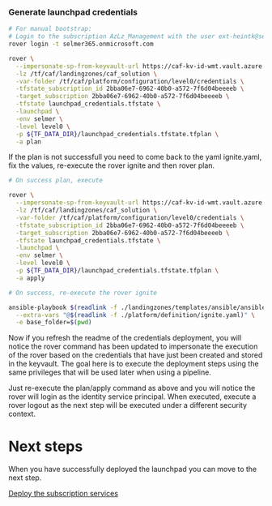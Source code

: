 
### Generate launchpad credentials

```bash
# For manual bootstrap:
# Login to the subscription AzLz_Management with the user ext-heintk@selmer365.onmicrosoft.com
rover login -t selmer365.onmicrosoft.com

rover \
  --impersonate-sp-from-keyvault-url https://caf-kv-id-wmt.vault.azure.net/ \
  -lz /tf/caf/landingzones/caf_solution \
  -var-folder /tf/caf/platform/configuration/level0/credentials \
  -tfstate_subscription_id 2bba06e7-6962-40b0-a572-7f6d04beeeeb \
  -target_subscription 2bba06e7-6962-40b0-a572-7f6d04beeeeb \
  -tfstate launchpad_credentials.tfstate \
  -launchpad \
  -env selmer \
  -level level0 \
  -p ${TF_DATA_DIR}/launchpad_credentials.tfstate.tfplan \
  -a plan

```

If the plan is not successfull you need to come back to the yaml ignite.yaml, fix the values, re-execute the rover ignite and then rover plan.


```bash 
# On success plan, execute

rover \
  --impersonate-sp-from-keyvault-url https://caf-kv-id-wmt.vault.azure.net/ \
  -lz /tf/caf/landingzones/caf_solution \
  -var-folder /tf/caf/platform/configuration/level0/credentials \
  -tfstate_subscription_id 2bba06e7-6962-40b0-a572-7f6d04beeeeb \
  -target_subscription 2bba06e7-6962-40b0-a572-7f6d04beeeeb \
  -tfstate launchpad_credentials.tfstate \
  -launchpad \
  -env selmer \
  -level level0 \
  -p ${TF_DATA_DIR}/launchpad_credentials.tfstate.tfplan \
  -a apply

```

```bash
# On success, re-execute the rover ignite

ansible-playbook $(readlink -f ./landingzones/templates/ansible/ansible.yaml) \
  --extra-vars "@$(readlink -f ./platform/definition/ignite.yaml)" \
  -e base_folder=$(pwd)

```

Now if you refresh the readme of the credentials deployment, you will notice the rover command has been updated to impersonate the execution of the rover based on the credentials that have just been created and stored in the keyvault. The goal here is to execute the deployment steps using the same privileges that will be used later when using a pipeline.

Just re-execute the plan/apply command as above and you will notice the rover will login as the identity service principal. When executed, execute a rover logout as the next step will be executed under a different security context.

# Next steps

When you have successfully deployed the launchpad you can  move to the next step.

 [Deploy the subscription services](../../level1/subscriptions/readme.md)
